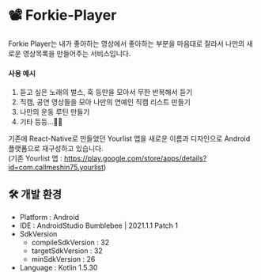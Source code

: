 # 📽️ Forkie-Player
Forkie Player는 내가 좋아하는 영상에서 좋아하는 부분을 마음대로 잘라서 나만의 새로운 영상목록을 만들어주는 서비스입니다.

#### 사용 예시
1. 듣고 싶은 노래의 벌스, 훅 등만을 모아서 무한 반복해서 듣기
2. 직캠, 공연 영상들을 모아 나만의 연예인 직캠 리스트 만들기
3. 나만의 운동 루틴 만들기
4. 기타 등등...👍🏼

기존에 React-Native로 만들었던 Yourlist 앱을 새로운 이름과 디자인으로 Android 플랫폼으로 재구성하고 있습니다.<br>
(기존 Yourlist 앱 : https://play.google.com/store/apps/details?id=com.callmeshin75.yourlist)
<br>

## 🛠️ 개발 환경
- Platform : Android
- IDE : AndroidStudio Bumblebee | 2021.1.1 Patch 1
- SdkVersion
  - compileSdkVersion : 32
  - targetSdkVersion : 32
  - minSdkVersion : 26
- Language : Kotlin 1.5.30
